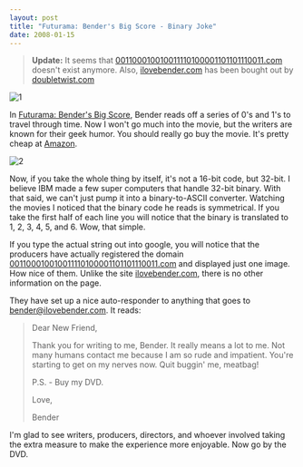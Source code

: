 ```yaml
---
layout: post
title: "Futurama: Bender's Big Score - Binary Joke"
date: 2008-01-15
---
```


> **Update:** It seems that [001100010010011110100001101101110011.com] doesn't exist anymore. Also, [ilovebender.com] has been bought out by [doubletwist.com]


![1]

In [Futurama: Bender's Big Score], Bender reads off a series of 0's and 1's to travel through time. Now I won't go much into the movie, but the writers are known for their geek humor. You should really go buy the movie. It's pretty cheap at [Amazon].

![2]

Now, if you take the whole thing by itself, it's not a 16-bit code, but 32-bit. I believe IBM made a few super computers that handle 32-bit binary. With that said, we can't just pump it into a binary-to-ASCII converter. Watching the movies I noticed that the binary code he reads is symmetrical. If you take the first half of each line you will notice that the binary is translated to 1, 2, 3, 4, 5, and 6. Wow, that simple.

If you type the actual string out into google, you will notice that the producers have actually registered the domain [001100010010011110100001101101110011.com] and displayed just one image. How nice of them. Unlike the site [ilovebender.com], there is no other information on the page.

They have set up a nice auto-responder to anything that goes to bender@ilovebender.com. It reads:

> Dear New Friend,
> 
> Thank you for writing to me, Bender. It really means a lot to me. Not many humans contact me because I am so rude and impatient. You're starting to get on my nerves now. Quit buggin' me, meatbag!
> 
> P.S. - Buy my DVD.
> 
> Love,
>
> Bender


I'm glad to see writers, producers, directors, and whoever involved taking the extra measure to make the experience more enjoyable. Now go by the DVD.

[1]: http://tech.karbassi.com/images/posts/2008-01-15/screen1.png "Bender's Big Score - Binary"
[2]: http://tech.karbassi.com/images/posts/2008-01-15/screen2.png "Bender's Big Score - Binary"
[Futurama: Bender's Big Score]: http://www.imdb.com/title/tt0471711/
[Amazon]: http://www.amazon.com/Futurama-Benders-Score-John-DiMaggio/dp/B000UZDO62
[001100010010011110100001101101110011.com]: http://001100010010011110100001101101110011.com
[ilovebender.com]: http://ilovebender.com
[doubletwist.com]:http://doubletwist.com
